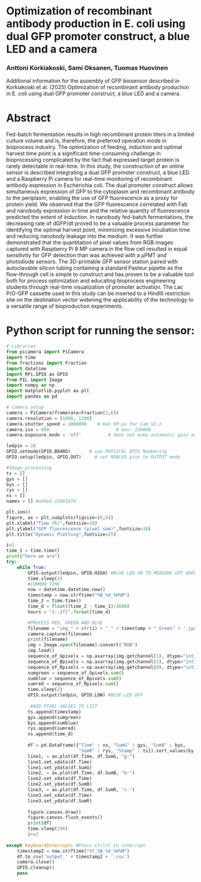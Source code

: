 # Optimization of recombinant antibody production in E. coli using dual GFP promoter construct, a blue LED and a camera
### Anttoni Korkiakoski, Sami Oksanen, Tuomas Huovinen

Additional information for the assembly of GFP biosensor described in Korkiakoski et al. (2025) Optimization of recombinant antibody production in E. coli using dual GFP promoter construct, a blue LED and a camera.

# Abstract
Fed-batch fermentation results in high recombinant protein titers in a limited culture volume and is, therefore, the preferred operation mode in bioprocess industry. The optimization of feeding, induction and optimal harvest time point is a significant time-consuming challenge in bioprocessing complicated by the fact that expressed target protein is rarely detectable in real-time. In this study, the construction of an online sensor is described integrating a dual GFP promoter construct, a blue LED and a Raspberry Pi camera for real-time monitoring of recombinant antibody expression in Escherichia coli. The dual promoter construct allows simultaneous expression of GFP to the cytoplasm and recombinant antibody to the periplasm, enabling the use of GFP fluorescence as a proxy for protein yield. We observed that the GFP fluorescence correlated with Fab and nanobody expression in time and the relative quantity of fluorescence predicted the extent of induction. In nanobody fed-batch fermentations, the decreasing rate of dGFP/dt proved to be a valuable process parameter for identifying the optimal harvest point, minimizing excessive incubation time and reducing nanobody leakage into the medium. It was further demonstrated that the quantitation of pixel values from RGB images captured with Raspberry Pi 8 MP camera in the flow cell resulted in equal sensitivity for GFP detection than was achieved with a µPMT and photodiode sensors. The 3D-printable GFP sensor station paired with autoclavable silicon tubing containing a standard Pasteur pipette as the flow-through cell is simple to construct and has proven to be a valuable tool both for process optimization and educating bioprocess engineering students through real-time visualization of promoter activation. The Lac P/O-GFP cassette used in this study can be inserted to a HindIII restriction site on the destination vector widening the applicability of the technology to a versatile range of bioproduction experiments.

# Python script for running the sensor:

````python
# Libraries
from picamera import PiCamera
import time
from fractions import Fraction
import datetime
import RPi.GPIO as GPIO
from PIL import Image
import numpy as np
import matplotlib.pyplot as plt
import pandas as pd

# Camera setup
camera = PiCamera(framerate=Fraction(1,6))
camera.resolution = (1600, 1200)
camera.shutter_speed = 1000000    # max 6M µs for Cam V2.1 
camera.iso = 800                         # max: ISO800 
camera.exposure_mode = 'off'          # does not make automatic gain adjustments

ledpin = 18             
GPIO.setmode(GPIO.BOARD)       # use PHYSICAL GPIO Numbering
GPIO.setup(ledpin, GPIO.OUT)     # set RGBLED pins to OUTPUT mode

#Image processing
ts = []
gys = []
bys = []
rys = []
xs = []
names = [] #added 220916TH

plt.ion()
figure, ax = plt.subplots(figsize=(8,6))
plt.xlabel("Time (h)",fontsize=18)
plt.ylabel("GFP fluorescence (pixel sum)",fontsize=18)
plt.title("Dynamic Plotting",fontsize=25)

i=1
time_1 = time.time()
print("here we are")
try:
    while True:
        GPIO.output(ledpin, GPIO.HIGH) #BLUE LED ON TO MEASURE GFP GREEN 
        time.sleep(2)
        #COMMON TIME
        now = datetime.datetime.now()
        timestamp = now.strftime("%B_%d_%H%M")
        time_2 = time.time()
        time_d = float((time_2 - time_1)/3600)
        hours = "{:.2f}".format(time_d)

        #PROCESS RED, GREEN AND BLUE
        filename = "img_" + str(i) + "_" + timestamp + "_Green" + '.jpg'
        camera.capture(filename)
        print(filename)
        img = Image.open(filename).convert('RGB')
        img.load()
        sequence_of_Gpixels = np.asarray(img.getchannel(1), dtype="int32")
        sequence_of_Bpixels = np.asarray(img.getchannel(2), dtype="int32")
        sequence_of_Rpixels = np.asarray(img.getchannel(0), dtype="int32")
        sumgreen = sequence_of_Gpixels.sum()
        sumblue = sequence_of_Bpixels.sum()
        sumred = sequence_of_Rpixels.sum()
        time.sleep(2)
        GPIO.output(ledpin, GPIO.LOW) #BLUE LED OFF
            
         #ADD PIXEL VALUES TO LIST
        ts.append(timestamp)
        gys.append(sumgreen)
        bys.append(sumblue)
        rys.append(sumred)
        xs.append(time_d)
                
        df = pd.DataFrame({"Time" : xs, "SumG" : gys, "SumB" : bys, 
                           "SumR" : rys, "Stamp" : ts}).sort_values(by = "Time")
        line1, = ax.plot(df.Time, df.SumG, "g-")
        line1.set_xdata(df.Time)
        line1.set_ydata(df.SumG)
        line2, = ax.plot(df.Time, df.SumB, "b-")
        line2.set_xdata(df.Time)
        line2.set_ydata(df.SumB)
        line3, = ax.plot(df.Time, df.SumR, "r-")
        line3.set_xdata(df.Time)
        line3.set_ydata(df.SumR)
                      
        figure.canvas.draw()
        figure.canvas.flush_events()    
        print(df)
        time.sleep(296)
        i+=1
     
except KeyboardInterrupt: #Press Ctrl+C to interrupt
    timestamp2 = now.strftime("%Y_%B_%d_%H%M")
    df.to_csv('output_' + timestamp2 + '.csv')
    camera.close()
    GPIO.cleanup()
    pass
````
